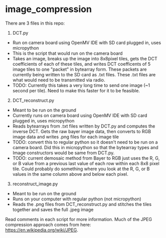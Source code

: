 # image_compression

There are 3 files in this repo:
1) DCT.py

- Run on camera board using OpenMV IDE with SD card plugged in, uses micropython
- This is the script that would run on the camera board
- Takes an image, breaks up the image into 8x8pixel tiles, gets the DCT coefficients of each of these tiles, and writes DCT coefficents of 5 image tiles to one "packet" in bytearray form. These packets are currently being written to the SD card as .txt files. These .txt files are what would need to be transmitted via radio.
- TODO: Currently this takes a very long time to send one image (~1 second per tile). Need to make this faster for it to be feasible.

2) DCT_reconstruct.py

- Meant to be run on the ground
- Currently runs on camera board using OpenMV IDE with SD card plugged in, uses micropython 
- Reads bytearrays from .txt files written by DCT.py and computes the inverse DCT. Gets the raw bayer image data, then converts to RGB image data and writes .png files for each image tile
- TODO: convert this to regular python so it doesn't need to be run on a camera board. Did this in micropython so that the bytearray types and Image constructors would be same from DCT.py.
- TODO: current demosaic method from Bayer to RGB just uses the R, G, or B value from a previous last value of each row within each 8x8 pixel tile. Could probably do something where you look at the R, G, or B values in the same column above and below each pixel. 

3) reconstruct_image.py

- Meant to be run on the ground
- Runs on your computer with regular python (not micropython)
- Reads the .png files from DCT_reconstruct.py and stitches the tiles together and saves the full .jpeg image

Read comments in each script for more information. Much of the JPEG compression approach comes from here: https://en.wikipedia.org/wiki/JPEG. 
